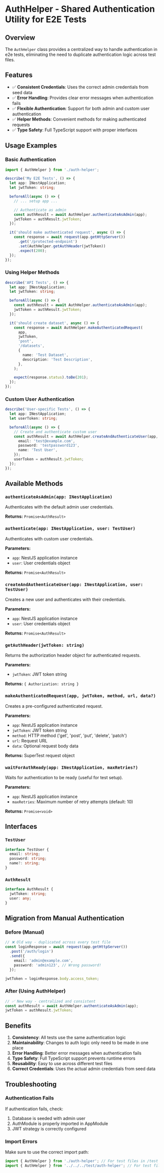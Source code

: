 # AuthHelper - Shared Authentication Utility for E2E Tests

## Overview

The `AuthHelper` class provides a centralized way to handle authentication in e2e tests, eliminating the need to duplicate authentication logic across test files.

## Features

- ✅ **Consistent Credentials**: Uses the correct admin credentials from seed data
- ✅ **Error Handling**: Provides clear error messages when authentication fails
- ✅ **Flexible Authentication**: Support for both admin and custom user authentication
- ✅ **Helper Methods**: Convenient methods for making authenticated requests
- ✅ **Type Safety**: Full TypeScript support with proper interfaces

## Usage Examples

### Basic Authentication

```typescript
import { AuthHelper } from './auth-helper';

describe('My E2E Tests', () => {
  let app: INestApplication;
  let jwtToken: string;

  beforeAll(async () => {
    // ... setup app ...

    // Authenticate as admin
    const authResult = await AuthHelper.authenticateAsAdmin(app);
    jwtToken = authResult.jwtToken;
  });

  it('should make authenticated request', async () => {
    const response = await request(app.getHttpServer())
      .get('/protected-endpoint')
      .set(AuthHelper.getAuthHeader(jwtToken))
      .expect(200);
  });
});
```

### Using Helper Methods

```typescript
describe('API Tests', () => {
  let app: INestApplication;
  let jwtToken: string;

  beforeAll(async () => {
    const authResult = await AuthHelper.authenticateAsAdmin(app);
    jwtToken = authResult.jwtToken;
  });

  it('should create dataset', async () => {
    const response = await AuthHelper.makeAuthenticatedRequest(
      app,
      jwtToken,
      'post',
      '/datasets',
      {
        name: 'Test Dataset',
        description: 'Test Description',
      },
    );

    expect(response.status).toBe(201);
  });
});
```

### Custom User Authentication

```typescript
describe('User-specific Tests', () => {
  let app: INestApplication;
  let userToken: string;

  beforeAll(async () => {
    // Create and authenticate custom user
    const authResult = await AuthHelper.createAndAuthenticateUser(app, {
      email: 'test@example.com',
      password: 'testpassword123',
      name: 'Test User',
    });
    userToken = authResult.jwtToken;
  });
});
```

## Available Methods

### `authenticateAsAdmin(app: INestApplication)`

Authenticates with the default admin user credentials.

**Returns:** `Promise<AuthResult>`

### `authenticate(app: INestApplication, user: TestUser)`

Authenticates with custom user credentials.

**Parameters:**

- `app`: NestJS application instance
- `user`: User credentials object

**Returns:** `Promise<AuthResult>`

### `createAndAuthenticateUser(app: INestApplication, user: TestUser)`

Creates a new user and authenticates with their credentials.

**Parameters:**

- `app`: NestJS application instance
- `user`: User credentials object

**Returns:** `Promise<AuthResult>`

### `getAuthHeader(jwtToken: string)`

Returns the authorization header object for authenticated requests.

**Parameters:**

- `jwtToken`: JWT token string

**Returns:** `{ Authorization: string }`

### `makeAuthenticatedRequest(app, jwtToken, method, url, data?)`

Creates a pre-configured authenticated request.

**Parameters:**

- `app`: NestJS application instance
- `jwtToken`: JWT token string
- `method`: HTTP method ('get', 'post', 'put', 'delete', 'patch')
- `url`: Request URL
- `data`: Optional request body data

**Returns:** SuperTest request object

### `waitForAuthReady(app: INestApplication, maxRetries?)`

Waits for authentication to be ready (useful for test setup).

**Parameters:**

- `app`: NestJS application instance
- `maxRetries`: Maximum number of retry attempts (default: 10)

**Returns:** `Promise<void>`

## Interfaces

### `TestUser`

```typescript
interface TestUser {
  email: string;
  password: string;
  name?: string;
}
```

### `AuthResult`

```typescript
interface AuthResult {
  jwtToken: string;
  user: any;
}
```

## Migration from Manual Authentication

### Before (Manual)

```typescript
// ❌ Old way - duplicated across every test file
const loginResponse = await request(app.getHttpServer())
  .post('/auth/login')
  .send({
    email: 'admin@example.com',
    password: 'admin123', // Wrong password!
  });

jwtToken = loginResponse.body.access_token;
```

### After (Using AuthHelper)

```typescript
// ✅ New way - centralized and consistent
const authResult = await AuthHelper.authenticateAsAdmin(app);
jwtToken = authResult.jwtToken;
```

## Benefits

1. **Consistency**: All tests use the same authentication logic
2. **Maintainability**: Changes to auth logic only need to be made in one place
3. **Error Handling**: Better error messages when authentication fails
4. **Type Safety**: Full TypeScript support prevents runtime errors
5. **Reusability**: Easy to use across different test files
6. **Correct Credentials**: Uses the actual admin credentials from seed data

## Troubleshooting

### Authentication Fails

If authentication fails, check:

1. Database is seeded with admin user
2. AuthModule is properly imported in AppModule
3. JWT strategy is correctly configured

### Import Errors

Make sure to use the correct import path:

```typescript
import { AuthHelper } from './auth-helper'; // For test files in /test directory
import { AuthHelper } from '../../../test/auth-helper'; // For test files in modules
```
